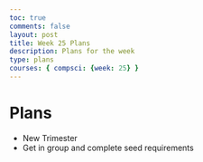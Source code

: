 ```yaml
---
toc: true
comments: false
layout: post
title: Week 25 Plans
description: Plans for the week
type: plans
courses: { compsci: {week: 25} }
---
```

# Plans
- New Trimester
- Get in group and complete seed requirements